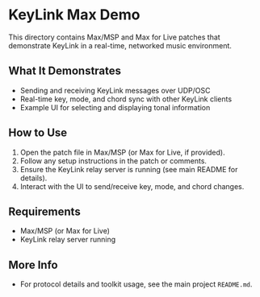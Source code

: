 # KeyLink Max Demo

This directory contains Max/MSP and Max for Live patches that demonstrate KeyLink in a real-time, networked music environment.

## What It Demonstrates
- Sending and receiving KeyLink messages over UDP/OSC
- Real-time key, mode, and chord sync with other KeyLink clients
- Example UI for selecting and displaying tonal information

## How to Use
1. Open the patch file in Max/MSP (or Max for Live, if provided).
2. Follow any setup instructions in the patch or comments.
3. Ensure the KeyLink relay server is running (see main README for details).
4. Interact with the UI to send/receive key, mode, and chord changes.

## Requirements
- Max/MSP (or Max for Live)
- KeyLink relay server running

## More Info
- For protocol details and toolkit usage, see the main project `README.md`. 